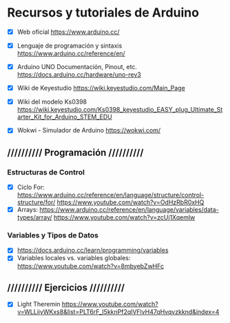 # Recursos y tutoriales de Arduino

- [x] Web oficial https://www.arduino.cc/
- [x] Lenguaje de programación y sintaxis https://www.arduino.cc/reference/en/
- [x] Arduino UNO Documentación, Pinout, etc. https://docs.arduino.cc/hardware/uno-rev3
- [x] Wiki de Keyestudio https://wiki.keyestudio.com/Main_Page
- [x] Wiki del modelo Ks0398 https://wiki.keyestudio.com/Ks0398_keyestudio_EASY_plug_Ultimate_Starter_Kit_for_Arduino_STEM_EDU
- [x] Wokwi -  Simulador de Arduino https://wokwi.com/




## ////////// Programación //////////
### Estructuras de Control
- [x] Ciclo For: 
https://www.arduino.cc/reference/en/language/structure/control-structure/for/
https://www.youtube.com/watch?v=OdHzRbR0xHQ
- [x] Arrays:
https://www.arduino.cc/reference/en/language/variables/data-types/array/
https://www.youtube.com/watch?v=zcUj1Xqemlw

### Variables y Tipos de Datos
- [x] https://docs.arduino.cc/learn/programming/variables
- [x] Variables locales vs. variables globales: https://www.youtube.com/watch?v=8mbyebZwHFc

## ////////// Ejercicios //////////
- [x]  Light Theremin https://www.youtube.com/watch?v=WLLiiyWKxs8&list=PLT6rF_I5kknPf2qlVFlvH47qHvqvzkknd&index=4



